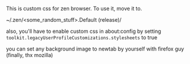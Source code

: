 This is custom css for zen browser. To use it, move it to. 

~/.zen/<some_random_stuff>.Default (release)/

also, you'll have to enable custom css in about:config by setting 
`toolkit.legacyUserProfileCustomizations.stylesheets` to true

you can set any background image to newtab by yourself with firefox guy (finally, thx mozilla)
